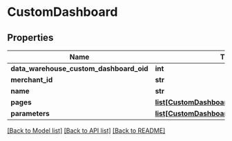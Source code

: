 # CustomDashboard

## Properties
Name | Type | Description | Notes
------------ | ------------- | ------------- | -------------
**data_warehouse_custom_dashboard_oid** | **int** |  | [optional] 
**merchant_id** | **str** |  | [optional] 
**name** | **str** |  | [optional] 
**pages** | [**list[CustomDashboardPage]**](CustomDashboardPage.md) |  | [optional] 
**parameters** | [**list[CustomDashboardExecutionParameter]**](CustomDashboardExecutionParameter.md) |  | [optional] 

[[Back to Model list]](../README.md#documentation-for-models) [[Back to API list]](../README.md#documentation-for-api-endpoints) [[Back to README]](../README.md)


